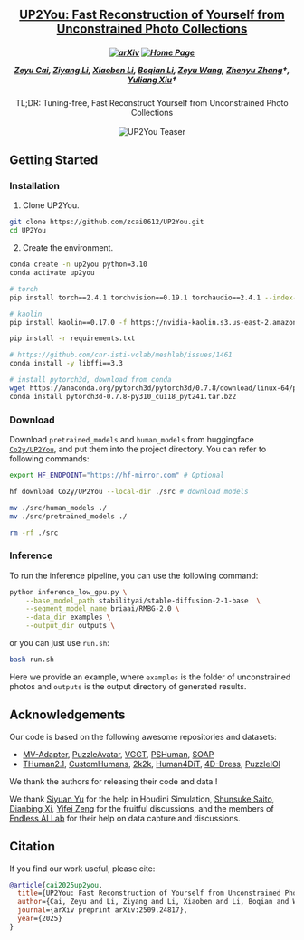 <h2 align="center">
 
  <a href="https://zcai0612.github.io/UP2You/">UP2You: Fast Reconstruction of Yourself from Unconstrained Photo Collections</a>
</h2>

<h5 align="center">

[![arXiv](https://img.shields.io/badge/Arxiv-2510.06219-b31b1b.svg?logo=arXiv)](https://arxiv.org/abs/2509.24817) 
[![Home Page](https://img.shields.io/badge/Project-Website-C27185.svg)](https://zcai0612.github.io/UP2You/) 

[Zeyu Cai](https://zcai0612.github.io/),
[Ziyang Li](https://github.com/Ziyang-Li-AILab/),
[Xiaoben Li](https://xiaobenli00.github.io/),
[Boqian Li](https://boqian-li.github.io/),
[Zeyu Wang](https://cislab.hkust-gz.edu.cn/members/zeyu-wang/),
[Zhenyu Zhang](https://jessezhang92.github.io/)†,
[Yuliang Xiu](https://xiuyuliang.cn/)†

</h5>

<div align="center">
TL;DR: Tuning-free, Fast Reconstruct Yourself from Unconstrained Photo Collections
</div>
<br>

<div align="center">
    <img src="assets/teaser.gif" alt="UP2You Teaser" autoplay loop>
</div>


## Getting Started

### Installation

1. Clone UP2You.
```bash
git clone https://github.com/zcai0612/UP2You.git
cd UP2You
```

2. Create the environment.
```bash
conda create -n up2you python=3.10
conda activate up2you

# torch
pip install torch==2.4.1 torchvision==0.19.1 torchaudio==2.4.1 --index-url https://download.pytorch.org/whl/cu118

# kaolin
pip install kaolin==0.17.0 -f https://nvidia-kaolin.s3.us-east-2.amazonaws.com/torch-2.4.0_cu118.html

pip install -r requirements.txt

# https://github.com/cnr-isti-vclab/meshlab/issues/1461
conda install -y libffi==3.3

# install pytorch3d, download from conda
wget https://anaconda.org/pytorch3d/pytorch3d/0.7.8/download/linux-64/pytorch3d-0.7.8-py310_cu118_pyt241.tar.bz2
conda install pytorch3d-0.7.8-py310_cu118_pyt241.tar.bz2
```

### Download
Download `pretrained_models` and `human_models` from huggingface [`Co2y/UP2You`](https://huggingface.co/Co2y/UP2You), and put them into the project directory. You can refer to following commands:
```Bash
export HF_ENDPOINT="https://hf-mirror.com" # Optional

hf download Co2y/UP2You --local-dir ./src # download models

mv ./src/human_models ./
mv ./src/pretrained_models ./

rm -rf ./src
```

### Inference
To run the inference pipeline, you can use the following command:
```bash
python inference_low_gpu.py \
    --base_model_path stabilityai/stable-diffusion-2-1-base  \
    --segment_model_name briaai/RMBG-2.0 \
    --data_dir examples \
    --output_dir outputs \
```

or you can just use `run.sh`:
```bash
bash run.sh 
```

Here we provide an example, where `examples` is the folder of unconstrained photos and `outputs` is the output directory of generated results.


## Acknowledgements
Our code is based on the following awesome repositories and datasets:

- [MV-Adapter](https://github.com/huanngzh/MV-Adapter), [PuzzleAvatar](https://github.com/YuliangXiu/PuzzleAvatar), [VGGT](https://github.com/facebookresearch/vggt), [PSHuman](https://github.com/pengHTYX/PSHuman), [SOAP](https://github.com/TingtingLiao/soap)
- [THuman2.1](https://github.com/ytrock/THuman2.0-Dataset), [CustomHumans](https://custom-humans.github.io/), [2k2k](https://github.com/SangHunHan92/2K2K), [Human4DiT](https://github.com/DSaurus/Human4DiT), [4D-Dress](https://github.com/eth-ait/4d-dress), [PuzzleIOI](https://puzzleavatar.is.tue.mpg.de/)



We thank the authors for releasing their code and data !

We thank [Siyuan Yu](https://ysysimon.com/home) for the help in Houdini Simulation, [Shunsuke Saito](https://shunsukesaito.github.io/), [Dianbing Xi](https://scholar.google.com/citations?user=7H29mf4AAAAJ&hl=zh-CN&scioq=UP2You&oi=sra), [Yifei Zeng](https://zeng-yifei.github.io/) for the fruitful discussions, and the members of [Endless AI Lab](https://xiuyuliang.cn/group.html) for their help on data capture and discussions.

## Citation

If you find our work useful, please cite:

```bibtex
@article{cai2025up2you,
  title={UP2You: Fast Reconstruction of Yourself from Unconstrained Photo Collections},
  author={Cai, Zeyu and Li, Ziyang and Li, Xiaoben and Li, Boqian and Wang, Zeyu and Zhang, Zhenyu and Xiu, Yuliang},
  journal={arXiv preprint arXiv:2509.24817},
  year={2025}
}
```